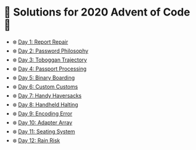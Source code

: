 # 🎅 Solutions for 2020 Advent of Code 🎅

* ❄️ [Day 1: Report Repair](day-01-report-repair/main.go)
* ❄️ [Day 2: Password Philosophy](day-02-password-philosophy/main.go)
* ❄️ [Day 3: Toboggan Trajectory](day-03-toboggan-trajectory/main.go)
* ❄️ [Day 4: Passport Processing](day-04-passport-processing/main.go)
* ❄️ [Day 5: Binary Boarding](day-05-binary-boarding/main.go)
* ❄️ [Day 6: Custom Customs](day-06-custom-customs/main.go)
* ❄️ [Day 7: Handy Haversacks](day-07-handy-haversacks/main.go)
* ❄️ [Day 8: Handheld Halting](day-08-handheld-halting/main.go)
* ❄️ [Day 9: Encoding Error](day-09-encoding-error/main.go)
* ❄️ [Day 10: Adapter Array](day-10-adapter-array/main.go)
* ❄️ [Day 11: Seating System](day-11-seating-system/main.go)
* ❄️ [Day 12: Rain Risk](day-12-rain-risk/main.go)
